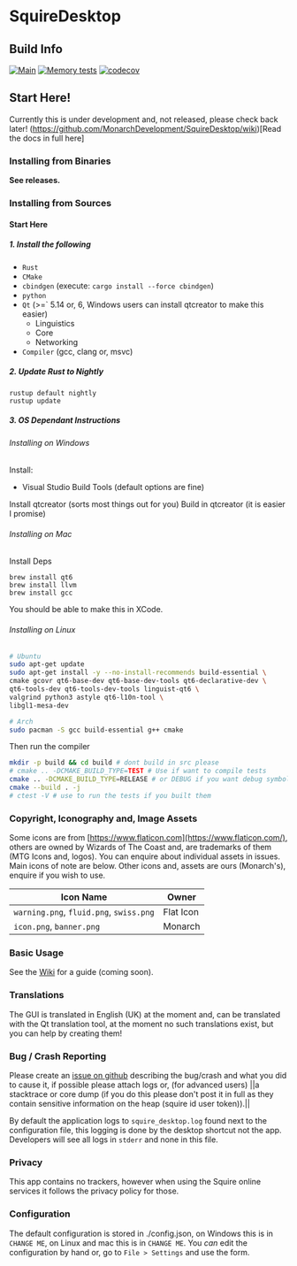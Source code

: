 # SquireDesktop
## Build Info
[![Main](https://github.com/MonarchDevelopment/SquireDesktop/actions/workflows/main.yml/badge.svg)](https://github.com/MonarchDevelopment/SquireDesktop/actions/workflows/main.yml)
[![Memory tests](https://github.com/MonarchDevelopment/SquireDesktop/actions/workflows/memtests.yml/badge.svg)](https://github.com/MonarchDevelopment/SquireDesktop/actions/workflows/memtests.yml)
[![codecov](https://codecov.io/gh/MonarchDevelopment/SquireDesktop/branch/main/graph/badge.svg?token=JCS3Y40XYR)](https://codecov.io/gh/MonarchDevelopment/SquireDesktop)

## Start Here!
Currently this is under development and, not released, please check back later!
(https://github.com/MonarchDevelopment/SquireDesktop/wiki)[Read the docs in full here]

### Installing from Binaries
**See releases.**

### Installing from Sources
#### Start Here
##### 1. Install the following
 - `Rust`
 - `CMake`
 - `cbindgen` (execute: `cargo install --force cbindgen`)
 - `python`
 - `Qt` (>=` 5.14 or, 6, Windows users can install qtcreator to make this easier)
   - Linguistics
   - Core
   - Networking
 - `Compiler` (gcc, clang or, msvc)

##### 2. Update Rust to Nightly
```
rustup default nightly
rustup update
```

##### 3. OS Dependant Instructions
###### Installing on Windows
Install:
 - Visual Studio Build Tools (default options are fine)

Install qtcreator (sorts most things out for you)
Build in qtcreator (it is easier I promise)

###### Installing on Mac
Install Deps
```
brew install qt6
brew install llvm
brew install gcc
```

You should be able to make this in XCode.

###### Installing on Linux
```sh
# Ubuntu
sudo apt-get update
sudo apt-get install -y --no-install-recommends build-essential \
cmake gcovr qt6-base-dev qt6-base-dev-tools qt6-declarative-dev \
qt6-tools-dev qt6-tools-dev-tools linguist-qt6 \
valgrind python3 astyle qt6-l10n-tool \
libgl1-mesa-dev
```
```sh
# Arch
sudo pacman -S gcc build-essential g++ cmake 
```

Then run the compiler
```bash
mkdir -p build && cd build # dont build in src please
# cmake .. -DCMAKE_BUILD_TYPE=TEST # Use if want to compile tests
cmake .. -DCMAKE_BUILD_TYPE=RELEASE # or DEBUG if you want debug symbols + debug logging
cmake --build . -j
# ctest -V # use to run the tests if you built them
```

### Copyright, Iconography and, Image Assets
Some icons are from [https://www.flaticon.com](https://www.flaticon.com/), others are
owned by Wizards of The Coast and, are trademarks of them (MTG Icons and, logos).
You can enquire about individual assets in issues. Main icons of note are below. Other
icons and, assets are ours (Monarch's), enquire if you wish to use.

| Icon Name | Owner |
|---|---|
| `warning.png`, `fluid.png`, `swiss.png` | Flat Icon |
| `icon.png`, `banner.png` | Monarch |

### Basic Usage
See the [Wiki](https://github.com/MonarchDevelopment/SquireDesktop/wiki) for a guide (coming
soon).

### Translations
The GUI is translated in English (UK) at the moment and, can be translated with the Qt 
translation tool, at the moment no such translations exist, but you can help by creating them!

### Bug / Crash Reporting
Please create an [issue on github](https://github.com/MonarchDevelopment/SquireDesktop/issues)
describing the bug/crash and what you did to cause it, if possible please attach logs or, (for
advanced users) ||a stacktrace or core dump (if you do this please don't post it in full as
they contain sensitive information on the heap (squire id user token)).||

By default the application logs to `squire_desktop.log` found next to the configuration file,
this logging is done by the desktop shortcut not the app. Developers will see all logs in 
`stderr` and none in this file.

### Privacy
This app contains no trackers, however when using the Squire online services it follows the
privacy policy for those.

### Configuration
The default configuration is stored in ./config.json, on Windows this is in `CHANGE ME`, 
on Linux and mac this is in `CHANGE ME`. You *can* edit the configuration by hand or, go to
`File > Settings` and use the form.
